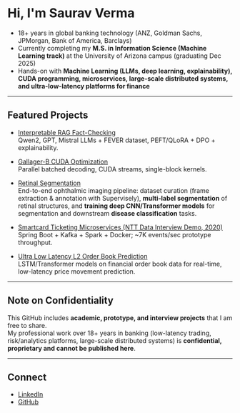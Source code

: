 # Hi, I'm Saurav Verma

- 18+ years in global banking technology (ANZ, Goldman Sachs, JPMorgan, Bank of America, Barclays)  
- Currently completing my **M.S. in Information Science (Machine Learning track)** at the University of Arizona campus (graduating Dec 2025)  
- Hands-on with **Machine Learning (LLMs, deep learning, explainability), CUDA programming, microservices, large-scale distributed systems, and ultra-low-latency platforms for finance**

---

##  Featured Projects
- [Interpretable RAG Fact-Checking](https://github.com/sauravverma78/InterpretableRAGFactCheck)  
  Qwen2, GPT, Mistral LLMs + FEVER dataset, PEFT/QLoRA + DPO + explainability.  

- [Gallager-B CUDA Optimization](https://github.com/sauravverma78/gallagher-b-cuda)  
  Parallel batched decoding, CUDA streams, single-block kernels.  

- [Retinal Segmentation](https://github.com/sauravverma78/ultrasound-image-segmentation)  
  End-to-end ophthalmic imaging pipeline: dataset curation (frame extraction & annotation with Supervisely), **multi-label segmentation** of retinal structures, and **training deep CNN/Transformer models** for segmentation and downstream **disease classification** tasks.  

- [Smartcard Ticketing Microservices (NTT Data Interview Demo, 2020)](https://github.com/sauravverma78/smartcard-microservices)  
  Spring Boot + Kafka + Spark + Docker; ~7K events/sec prototype throughput.  

- [Ultra Low Latency L2 Order Book Prediction](https://github.com/sauravverma78/ultra-low-latency-lob)  
  LSTM/Transformer models on financial order book data for real-time, low-latency price movement prediction.  

---

##  Note on Confidentiality
This GitHub includes **academic, prototype, and interview projects** that I am free to share.  
My professional work over 18+ years in banking (low-latency trading, risk/analytics platforms, large-scale distributed systems) is **confidential, proprietary and cannot be published here**.

---

## Connect  
- [LinkedIn](https://www.linkedin.com/in/sauravverma78/)  
- [GitHub](https://github.com/sauravverma78)  
